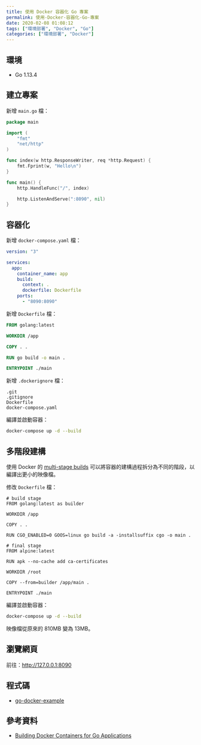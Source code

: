 ```yaml
---
title: 使用 Docker 容器化 Go 專案
permalink: 使用-Docker-容器化-Go-專案
date: 2020-02-08 01:08:12
tags: ["環境部署", "Docker", "Go"]
categories: ["環境部署", "Docker"]
---
```


## 環境

- Go 1.13.4

## 建立專案

新增 `main.go` 檔：

```GO
package main

import (
	"fmt"
	"net/http"
)

func index(w http.ResponseWriter, req *http.Request) {
	fmt.Fprint(w, "Hello\n")
}

func main() {
	http.HandleFunc("/", index)

	http.ListenAndServe(":8090", nil)
}
```

## 容器化

新增 `docker-compose.yaml` 檔：

```YAML
version: "3"

services:
  app:
    container_name: app
    build:
      context: .
      dockerfile: Dockerfile
    ports:
      - "8090:8090"
```

新增 `Dockerfile` 檔：

```DOCKERFILE
FROM golang:latest

WORKDIR /app

COPY . .

RUN go build -o main .

ENTRYPOINT ./main
```

新增 `.dockerignore` 檔：

```ENV
.git
.gitignore
Dockerfile
docker-compose.yaml
```

編譯並啟動容器：

```BASH
docker-compose up -d --build
```

## 多階段建構

使用 Docker 的 [multi-stage builds](https://docs.docker.com/develop/develop-images/multistage-build/) 可以將容器的建構過程拆分為不同的階段，以編譯出更小的映像檔。

修改 `Dockerfile` 檔：

```Docker
# build stage
FROM golang:latest as builder

WORKDIR /app

COPY . .

RUN CGO_ENABLED=0 GOOS=linux go build -a -installsuffix cgo -o main .

# final stage
FROM alpine:latest

RUN apk --no-cache add ca-certificates

WORKDIR /root

COPY --from=builder /app/main .

ENTRYPOINT ./main
```

編譯並啟動容器：

```BASH
docker-compose up -d --build
```

映像檔從原來的 810MB 變為 13MB。

## 瀏覽網頁

前往：<http://127.0.0.1:8090>

## 程式碼

- [go-docker-example](https://github.com/memochou1993/go-docker-example)

## 參考資料

- [Building Docker Containers for Go Applications](https://www.callicoder.com/docker-golang-image-container-example/)
